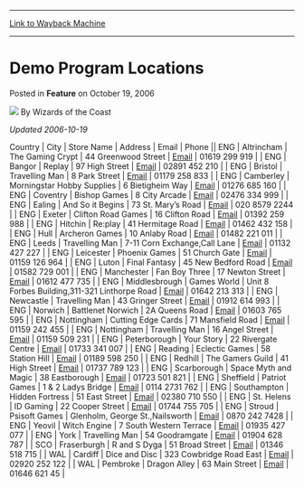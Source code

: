 
---
[Link to Wayback Machine](https://web.archive.org/web/20211021222429/https://magic.wizards.com/en/articles/archive/feature/demo-program-locations-2006-10-19)

[_metadata_:author]:- "Wizards of the Coast"
[_metadata_:description]:- "Updated 2006-10-19CountryCityStore NameAddressEmailPhoneENGAltrinchamThe Gaming Crypt44 Greenwood StreetEmail01619 299 919ENGBangorReplay97 High StreetEmail02891 452 210ENGBristolTravelling Man8 Park StreetEmail01179 258 833ENGCamberleyMorningstar Hobby Supplies6 Bietigheim WayEmail01276 685 160ENGCoventryBishop Games8 City ArcadeEmail02476 334 999ENGEalingAnd So it Begins73"
[_metadata_:generator]:- "Drupal 7 (http://drupal.org)"
[_metadata_:node]:- "731736"
[_metadata_:publish_date]:- "2006-10-19"
[_metadata_:source]:- "div-main-content"
[_metadata_:title]:- "Demo Program Locations"
[_metadata_:wayback_capture_timestamp]:- "2021-10-21 22:24:29"
[_metadata_:wayback_raw_url]:- "https://web.archive.org/web/20211021222429id_/https://magic.wizards.com/en/articles/archive/feature/demo-program-locations-2006-10-19"
[_metadata_:wayback_url]:- "https://magic.wizards.com/en/articles/archive/feature/demo-program-locations-2006-10-19"
---


Demo Program Locations
======================



 Posted in **Feature**
 on October 19, 2006 






![](https://media.magic.wizards.com/styles/auth_small/public/images/person/wizards_author.jpg)
By Wizards of the Coast











*Updated 2006-10-19*



 Country | City | Store Name | Address | Email | Phone || ENG | Altrincham | The Gaming Crypt | 44 Greenwood Street | [Email](mailto:stu@thegamingcrypt.com) | 01619 299 919 |
| ENG | Bangor | Replay | 97 High Street | [Email](mailto:replaygareth@hotmail.com) | 02891 452 210 |
| ENG | Bristol | Travelling Man | 8 Park Street | [Email](mailto:store@travellingman.com) | 01179 258 833 |
| ENG | Camberley | Morningstar Hobby Supplies | 6 Bietigheim Way | [Email](mailto:ally@morningstar-hobbies.co.uk) | 01276 685 160 |
| ENG | Coventry | Bishop Games | 8 City Arcade | [Email](mailto:sales@bishopgames.co.uk) | 02476 334 999 |
| ENG | Ealing | And So it Begins | 73 St. Mary’s Road | [Email](mailto:events@andsoitbegins.co.uk) | 020 8579 2244 |
| ENG | Exeter | Clifton Road Games | 16 Clifton Road | [Email](mailto:mail@cliftonroadgames.co.uk) | 01392 259 988 |
| ENG | Hitchin | Re:play | 41 Hermitage Road | [Email](mailto:Replayemail@aol.com) | 01462 432 158 |
| ENG | Hull | Archeron Games | 10 Anlaby Road | [Email](mailto:matt@archerongames.com) | 01482 221 011 |
| ENG | Leeds | Travelling Man | 7-11 Corn Exchange,Call Lane | [Email](mailto:adam.berry@travellingman.com) | 01132 427 227 |
| ENG | Leicester | Phoenix Games | 51 Church Gate | [Email](mailto:steve@phoenix-games.co.uk) | 01159 126 964  |
| ENG | Luton | Final Fantasy | 45 New Bedford Road | [Email](mailto:Carla.moreira@btconnect.com) | 01582 729 001 |
| ENG | Manchester | Fan Boy Three | 17 Newton Street | [Email](mailto:enquiries@fanboy3.co.uk) | 01612 477 735 |
| ENG | Middlesbrough | Games World | Unit 8 Forbes Building,311-321 Linthorpe Road | [Email](mailto:gamesworlduk@hotmail.com) | 01642 213 313 |
| ENG | Newcastle | Travelling Man | 43 Gringer Street | [Email](mailto:store@travellingman.com) | 01912 614 993 |
| ENG | Norwich | Battlenet Norwich | 2A Queens Road | [Email](mailto:magic@battlenet.co.uk) | 01603 765 595 |
| ENG | Nottingham | Cutting Edge Cards | 71 Mansfield Road | [Email](mailto:chad@cutting-edge-cards.com) | 01159 242 455 |
| ENG | Nottingham | Travelling Man | 16 Angel Street | [Email](mailto:store@travellingman.com) | 01159 509 231 |
| ENG | Peterborough | Your Story | 22 Rivergate Centre | [Email](mailto:sales@yourstory.co.uk) | 01733 341 007 |
| ENG | Reading | Eclectic Games  | 58 Station Hill | [Email](mailto:becky@eclecticgames.co.uk) | 01189 598 250 |
| ENG | Redhill | The Gamers Guild | 41 High Street | [Email](mailto:sales@thegamersguild.co.uk) | 01737 789 123 |
| ENG | Scarborough | Space Myth and Magic | 38 Eastborough  | [Email](mailto:kevins@uk-gamers.net) | 01723 501 821 |
| ENG | Sheffield | Patriot Games | 1 & 2 Ladys Bridge | [Email](mailto:Jim@patriotgames.ltd.co.uk) | 0114 2731 762 |
| ENG | Southampton | Hidden Fortress | 51 East Street | [Email](mailto:enquiries@hidden-fortress.com) | 02380 710 550 |
| ENG | St. Helens | ID Gaming | 22 Cooper Street | [Email](mailto:phil@idgaming.co.uk) | 01744 755 705 |
| ENG | Stroud | Psisoft Games | Glenholm, George St.,Nailsworth | [Email](mailto:cardsale@psi-soft.co.uk) | 0870 242 7428 |
| ENG | Yeovil | Witch Engine | 7 South Western Terrace | [Email](mailto:lshaw@witchengine.com) | 01935 427 077 |
| ENG | York | Travelling Man | 54 Goodramgate | [Email](mailto:store@travellingman.com) | 01904 628 787 |
| SCO | Fraserburgh | R and S Dyga | 51 Broad Street | [Email](mailto:randsdyga@thebroch.info) | 01346 518 715 |
| WAL | Cardiff | Dice and Disc | 323 Cowbridge Road East | [Email](mailto:diceanddisc@aol.com) | 02920 252 122 |
| WAL | Pembroke | Dragon Alley | 63 Main Street | [Email](mailto:dragonalley@btconnect.com) | 01646 621 45 |







